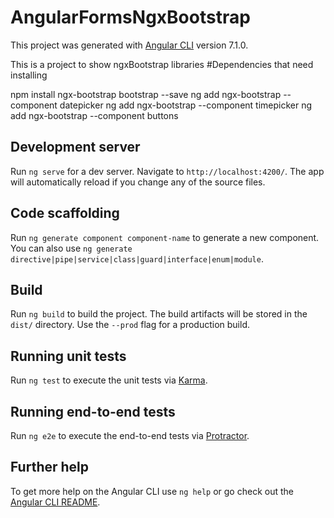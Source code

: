 # AngularFormsNgxBootstrap

This project was generated with [Angular CLI](https://github.com/angular/angular-cli) version 7.1.0.

This is a project to show ngxBootstrap libraries
#Dependencies that need installing 

  npm install ngx-bootstrap bootstrap --save
  ng add ngx-bootstrap  --component datepicker 
  ng add ngx-bootstrap  --component timepicker
  ng add ngx-bootstrap  --component buttons


## Development server

Run `ng serve` for a dev server. Navigate to `http://localhost:4200/`. The app will automatically reload if you change any of the source files.

## Code scaffolding

Run `ng generate component component-name` to generate a new component. You can also use `ng generate directive|pipe|service|class|guard|interface|enum|module`.

## Build

Run `ng build` to build the project. The build artifacts will be stored in the `dist/` directory. Use the `--prod` flag for a production build.

## Running unit tests

Run `ng test` to execute the unit tests via [Karma](https://karma-runner.github.io).

## Running end-to-end tests

Run `ng e2e` to execute the end-to-end tests via [Protractor](http://www.protractortest.org/).

## Further help

To get more help on the Angular CLI use `ng help` or go check out the [Angular CLI README](https://github.com/angular/angular-cli/blob/master/README.md).
